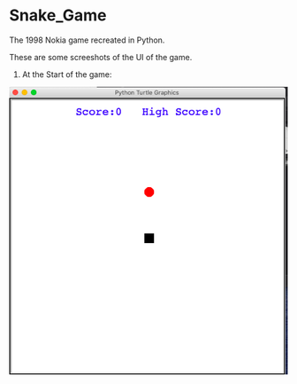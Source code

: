 # Snake_Game
The 1998 Nokia game recreated in Python.

These are some screeshots of the UI of the game.

1. At the Start of the game:

![img](Start.png)


